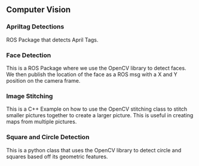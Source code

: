 ## Computer Vision

### Apriltag Detections

ROS Package that detects April Tags.

### Face Detection

This is a ROS Package where we use the OpenCV library to detect faces. We then publish the location of the face as a ROS msg with a X and Y position on the camera frame.

### Image Stitching 

This is a C++ Example on how to use the OpenCV stitching class to stitch smaller pictures together to create a larger picture. This is useful in creating maps from multiple pictures.

### Square and Circle Detection

This is a python class that uses the OpenCV library to detect circle and squares based off its geometric features.